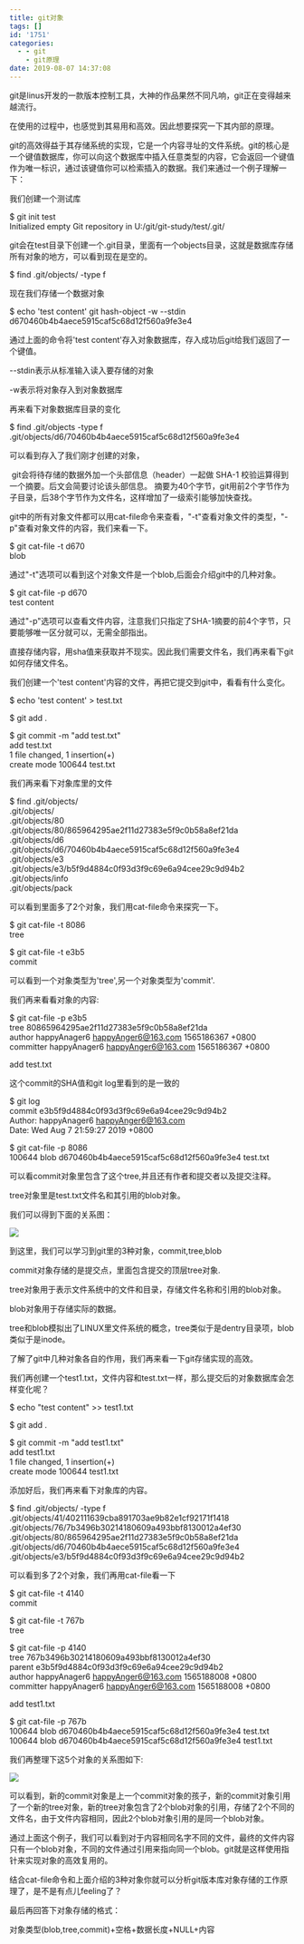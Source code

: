 ```yaml
---
title: git对象
tags: []
id: '1751'
categories:
  - - git
    - git原理
date: 2019-08-07 14:37:08
---
```


git是linus开发的一款版本控制工具，大神的作品果然不同凡响，git正在变得越来越流行。

在使用的过程中，也感觉到其易用和高效。因此想要探究一下其内部的原理。

git的高效得益于其存储系统的实现，它是一个内容寻址的文件系统。git的核心是一个键值数据库，你可以向这个数据库中插入任意类型的内容，它会返回一个键值作为唯一标识，通过该键值你可以检索插入的数据。我们来通过一个例子理解一下：

我们创建一个测试库

$ git init test  
Initialized empty Git repository in U:/git/git-study/test/.git/

git会在test目录下创建一个.git目录，里面有一个objects目录，这就是数据库存储所有对象的地方，可以看到现在是空的。

$ find .git/objects/ -type f

现在我们存储一个数据对象

$ echo 'test content' git hash-object -w --stdin  
d670460b4b4aece5915caf5c68d12f560a9fe3e4

通过上面的命令将'test content'存入对象数据库，存入成功后git给我们返回了一个键值。

--stdin表示从标准输入读入要存储的对象

-w表示将对象存入到对象数据库

再来看下对象数据库目录的变化

$ find .git/objects -type f  
.git/objects/d6/70460b4b4aece5915caf5c68d12f560a9fe3e4

可以看到存入了我们刚才创建的对象，

 git会将待存储的数据外加一个头部信息（header）一起做 SHA-1 校验运算得到一个摘要。后文会简要讨论该头部信息。 摘要为40个字节，git用前2个字节作为子目录，后38个字节作为文件名，这样增加了一级索引能够加快查找。

git中的所有对象文件都可以用cat-file命令来查看，"-t"查看对象文件的类型，"-p"查看对象文件的内容，我们来看一下。

$ git cat-file -t d670  
blob

通过"-t"选项可以看到这个对象文件是一个blob,后面会介绍git中的几种对象。

$ git cat-file -p d670  
test content

通过"-p"选项可以查看文件内容，注意我们只指定了SHA-1摘要的前4个字节，只要能够唯一区分就可以，无需全部指出。

直接存储内容，用sha值来获取并不现实。因此我们需要文件名，我们再来看下git如何存储文件名。

我们创建一个'test content'内容的文件，再把它提交到git中，看看有什么变化。

$ echo 'test content' > test.txt

$ git add .

$ git commit -m "add test.txt"  
add test.txt  
1 file changed, 1 insertion(+)  
create mode 100644 test.txt

我们再来看下对象库里的文件

$ find .git/objects/  
.git/objects/  
.git/objects/80  
.git/objects/80/865964295ae2f11d27383e5f9c0b58a8ef21da  
.git/objects/d6  
.git/objects/d6/70460b4b4aece5915caf5c68d12f560a9fe3e4  
.git/objects/e3  
.git/objects/e3/b5f9d4884c0f93d3f9c69e6a94cee29c9d94b2  
.git/objects/info  
.git/objects/pack

可以看到里面多了2个对象，我们用cat-file命令来探究一下。

$ git cat-file -t 8086  
tree

$ git cat-file -t e3b5  
commit

可以看到一个对象类型为'tree',另一个对象类型为'commit'.

我们再来看看对象的内容:

$ git cat-file -p e3b5  
tree 80865964295ae2f11d27383e5f9c0b58a8ef21da  
author happyAnager6 [happyAnger6@163.com](mailto:happyAnger6@163.com) 1565186367 +0800  
committer happyAnager6 [happyAnger6@163.com](mailto:happyAnger6@163.com) 1565186367 +0800

add test.txt

这个commit的SHA值和git log里看到的是一致的

$ git log  
commit e3b5f9d4884c0f93d3f9c69e6a94cee29c9d94b2  
Author: happyAnager6 [happyAnger6@163.com](mailto:happyAnger6@163.com)  
Date: Wed Aug 7 21:59:27 2019 +0800

$ git cat-file -p 8086  
100644 blob d670460b4b4aece5915caf5c68d12f560a9fe3e4 test.txt

可以看commit对象里包含了这个tree,并且还有作者和提交者以及提交注释。

tree对象里是test.txt文件名和其引用的blob对象。

我们可以得到下面的关系图：

![](http://www.anger6.com/wp-content/uploads/2019/08/image-11.png)

到这里，我们可以学习到git里的3种对象，commit,tree,blob

commit对象存储的是提交点，里面包含提交的顶层tree对象.

tree对象用于表示文件系统中的文件和目录，存储文件名称和引用的blob对象。

blob对象用于存储实际的数据。

tree和blob模拟出了LINUX里文件系统的概念，tree类似于是dentry目录项，blob类似于是inode。

了解了git中几种对象各自的作用，我们再来看一下git存储实现的高效。

我们再创建一个test1.txt，文件内容和test.txt一样，那么提交后的对象数据库会怎样变化呢？

$ echo "test content" >> test1.txt

$ git add .

$ git commit -m "add test1.txt"  
add test1.txt  
1 file changed, 1 insertion(+)  
create mode 100644 test1.txt

添加好后，我们再来看下对象库的内容。

$ find .git/objects/ -type f  
.git/objects/41/402111639cba891703ae9b82e1cf92171f1418  
.git/objects/76/7b3496b30214180609a493bbf8130012a4ef30  
.git/objects/80/865964295ae2f11d27383e5f9c0b58a8ef21da  
.git/objects/d6/70460b4b4aece5915caf5c68d12f560a9fe3e4  
.git/objects/e3/b5f9d4884c0f93d3f9c69e6a94cee29c9d94b2

可以看到多了2个对象，我们再用cat-file看一下

$ git cat-file -t 4140  
commit

$ git cat-file -t 767b  
tree

$ git cat-file -p 4140  
tree 767b3496b30214180609a493bbf8130012a4ef30  
parent e3b5f9d4884c0f93d3f9c69e6a94cee29c9d94b2  
author happyAnager6 [happyAnger6@163.com](mailto:happyAnger6@163.com) 1565188008 +0800  
committer happyAnager6 [happyAnger6@163.com](mailto:happyAnger6@163.com) 1565188008 +0800

add test1.txt

$ git cat-file -p 767b  
100644 blob d670460b4b4aece5915caf5c68d12f560a9fe3e4 test.txt  
100644 blob d670460b4b4aece5915caf5c68d12f560a9fe3e4 test1.txt

我们再整理下这5个对象的关系图如下:

![](http://www.anger6.com/wp-content/uploads/2019/08/image-13.png)

可以看到，新的commit对象是上一个commit对象的孩子，新的commit对象引用了一个新的tree对象，新的tree对象包含了2个blob对象的引用，存储了2个不同的文件名，由于文件内容相同，因此2个blob对象引用的是同一个blob对象。

通过上面这个例子，我们可以看到对于内容相同名字不同的文件，最终的文件内容只有一个blob对象，不同的文件通过引用来指向同一个blob。git就是这样使用指针来实现对象的高效复用的。

结合cat-file命令和上面介绍的3种对象你就可以分析git版本库对象存储的工作原理了，是不是有点儿feeling了？

最后再回答下对象存储的格式：

对象类型(blob,tree,commit)+空格+数据长度+NULL+内容